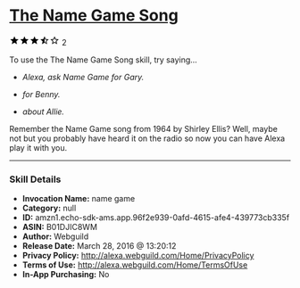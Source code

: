 # [The Name Game Song](http://alexa.amazon.com/#skills/amzn1.echo-sdk-ams.app.96f2e939-0afd-4615-afe4-439773cb335f)
![3.1 stars](../../images/ic_star_black_18dp_1x.png)![3.1 stars](../../images/ic_star_black_18dp_1x.png)![3.1 stars](../../images/ic_star_black_18dp_1x.png)![3.1 stars](../../images/ic_star_half_black_18dp_1x.png)![3.1 stars](../../images/ic_star_border_black_18dp_1x.png) 2

To use the The Name Game Song skill, try saying...

* *Alexa, ask Name Game for Gary.*

* *for Benny.*

* *about Allie.*

Remember the Name Game song from 1964 by Shirley Ellis? Well, maybe not but you probably have heard it on the radio so now you can have Alexa play it with you.

***

### Skill Details

* **Invocation Name:** name game
* **Category:** null
* **ID:** amzn1.echo-sdk-ams.app.96f2e939-0afd-4615-afe4-439773cb335f
* **ASIN:** B01DJIC8WM
* **Author:** Webguild
* **Release Date:** March 28, 2016 @ 13:20:12
* **Privacy Policy:** http://alexa.webguild.com/Home/PrivacyPolicy
* **Terms of Use:** http://alexa.webguild.com/Home/TermsOfUse
* **In-App Purchasing:** No
